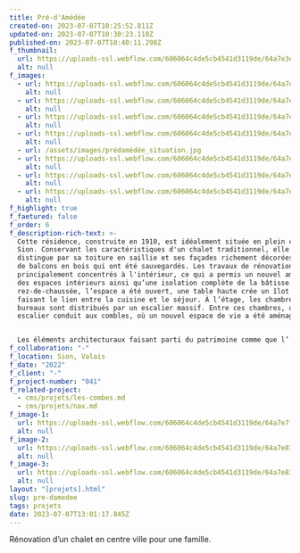 ```yaml
---
title: Pré-d'Amédée
created-on: 2023-07-07T10:25:52.811Z
updated-on: 2023-07-07T10:30:23.110Z
published-on: 2023-07-07T10:40:11.298Z
f_thumbnail:
  url: https://uploads-ssl.webflow.com/606064c4de5cb4541d3119de/64a7e3e1500c505242de5991_preamede-thumbnail.jpg
  alt: null
f_images:
  - url: https://uploads-ssl.webflow.com/606064c4de5cb4541d3119de/64a7e6ac64c6b636727769d7_predamedee-01.jpg
    alt: null
  - url: https://uploads-ssl.webflow.com/606064c4de5cb4541d3119de/64a7e6abb6461b26dd650a24_predamedee-02.jpg
    alt: null
  - url: https://uploads-ssl.webflow.com/606064c4de5cb4541d3119de/64a7e6a8baee9d45458d59d5_predamedee-03.jpg
    alt: null
  - url: https://uploads-ssl.webflow.com/606064c4de5cb4541d3119de/64a7e6a811a3d501576fb17b_predamedee-04.jpg
    alt: null
  - url: /assets/images/prédamédée_situation.jpg
  - url: https://uploads-ssl.webflow.com/606064c4de5cb4541d3119de/64a7e6abdb6f0b019a9d2f62_predamedee-06.jpg
    alt: null
  - url: https://uploads-ssl.webflow.com/606064c4de5cb4541d3119de/64a7e6a8b57a8f33bab7e38e_predamedee-07.jpg
    alt: null
  - url: https://uploads-ssl.webflow.com/606064c4de5cb4541d3119de/64a7e6ae3036f38e45a94854_predamedee-05.jpg
    alt: null
f_highlight: true
f_faetured: false
f_order: 6
f_description-rich-text: >-
  Cette résidence, construite en 1910, est idéalement située en plein cœur de
  Sion. Conservant les caractéristiques d'un chalet traditionnel, elle se
  distingue par sa toiture en saillie et ses façades richement décorées, ornées
  de balcons en bois qui ont été sauvegardés. Les travaux de rénovation se sont
  principalement concentrés à l'intérieur, ce qui a permis un nouvel aménagement
  des espaces intérieurs ainsi qu’une isolation complète de la bâtisse. Au
  rez-de-chaussée, l’espace a été ouvert, une table haute crée un îlot central
  faisant le lien entre la cuisine et le séjour. À l’étage, les chambres et
  bureaux sont distribués par un escalier massif. Entre ces chambres, un nouvel
  escalier conduit aux combles, où un nouvel espace de vie a été aménagé.


  Les éléments architecturaux faisant parti du patrimoine comme que l’ escaliers en bois massif et les parquets ont été conservé. Le carrelage, la tapisserie à motifs ainsi que les parois peintes en blanc offrent quant à elles une touche de fraîcheur et modernité aux espaces et confèrent un cadre de vie générale agréable.
f_collaboration: "-"
f_location: Sion, Valais
f_date: "2022"
f_client: "-"
f_project-number: "041"
f_related-project:
  - cms/projets/les-combes.md
  - cms/projets/nax.md
f_image-1:
  url: https://uploads-ssl.webflow.com/606064c4de5cb4541d3119de/64a7e7fd7c7fc8bae46ec968_predamedee-highlight-01.jpg
  alt: null
f_image-2:
  url: https://uploads-ssl.webflow.com/606064c4de5cb4541d3119de/64a7e811696fdd543ee54de2_predamedee-highlight-02.jpg
  alt: null
f_image-3:
  url: https://uploads-ssl.webflow.com/606064c4de5cb4541d3119de/64a7e8187a826a25da076c19_predamedee-highlight-03.jpg
  alt: null
layout: "[projets].html"
slug: pre-damedee
tags: projets
date: 2023-07-07T13:01:17.845Z
---
```


Rénovation d’un chalet en centre ville pour une famille.

‍
